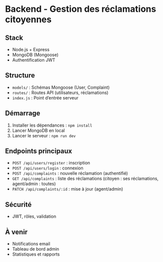 # Backend - Gestion des réclamations citoyennes

## Stack
- Node.js + Express
- MongoDB (Mongoose)
- Authentification JWT

## Structure
- `models/` : Schémas Mongoose (User, Complaint)
- `routes/` : Routes API (utilisateurs, réclamations)
- `index.js` : Point d’entrée serveur

## Démarrage
1. Installer les dépendances : `npm install`
2. Lancer MongoDB en local
3. Lancer le serveur : `npm run dev`

## Endpoints principaux
- `POST /api/users/register` : inscription
- `POST /api/users/login` : connexion
- `POST /api/complaints` : nouvelle réclamation (authentifié)
- `GET /api/complaints` : liste des réclamations (citoyen : ses réclamations, agent/admin : toutes)
- `PATCH /api/complaints/:id` : mise à jour (agent/admin)

## Sécurité
- JWT, rôles, validation

## À venir
- Notifications email
- Tableau de bord admin
- Statistiques et rapports
